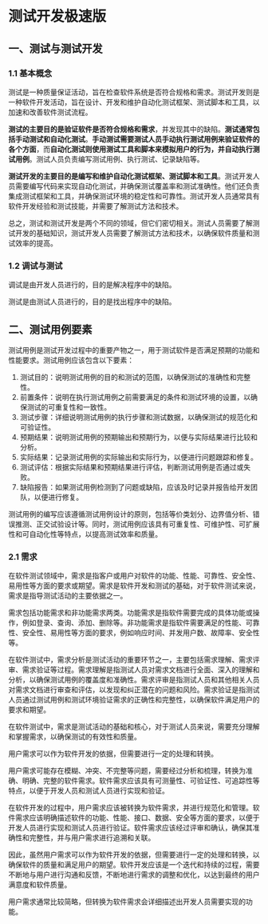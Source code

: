 # 测试开发极速版

## 一、测试与测试开发

### 1.1 基本概念

测试是一种质量保证活动，旨在检查软件系统是否符合规格和需求。测试开发则是一种软件开发活动，旨在设计、开发和维护自动化测试框架、测试脚本和工具，以加速和改善软件测试流程。

**测试的主要目的是验证软件是否符合规格和需求**，并发现其中的缺陷。**测试通常包括手动测试和自动化测试**。**手动测试需要测试人员手动执行测试用例来验证软件的各个方面**，而**自动化测试则使用测试工具和脚本来模拟用户的行为，并自动执行测试用例**。测试人员负责编写测试用例、执行测试、记录缺陷等。

**测试开发的主要目的是编写和维护自动化测试框架、测试脚本和工具**。测试开发人员需要编写代码来实现自动化测试，并确保测试覆盖率和测试准确性。他们还负责集成测试框架和工具，并确保测试环境的稳定性和可靠性。测试开发人员通常具有软件开发经验和测试技能，并需要了解测试方法和技术。

总之，测试和测试开发是两个不同的领域，但它们密切相关。测试人员需要了解测试开发的基础知识，测试开发人员需要了解测试方法和技术，以确保软件质量和测试效率的提高。

### 1.2 调试与测试

调试是由开发人员进行的，目的是解决程序中的缺陷。

测试是由测试人员进行的，目的是找出程序中的缺陷。

## 二、测试用例要素

测试用例是测试开发过程中的重要产物之一，用于测试软件是否满足预期的功能和性能要求。测试用例应该包含以下要素：

1. 测试目的：说明测试用例的目的和测试的范围，以确保测试的准确性和完整性。
2. 前置条件：说明在执行测试用例之前需要满足的条件和测试环境的设置，以确保测试的可重复性和一致性。
3. 测试步骤：详细说明测试用例的执行步骤和测试数据，以确保测试的规范化和可验证性。
4. 预期结果：说明测试用例的预期输出和预期行为，以便与实际结果进行比较和分析。
5. 实际结果：记录测试用例的实际输出和实际行为，以便进行问题跟踪和修复。
6. 测试评估：根据实际结果和预期结果进行评估，判断测试用例是否通过或失败。
7. 缺陷报告：如果测试用例检测到了问题或缺陷，应该及时记录并报告给开发团队，以便进行修复。

测试用例的编写应该遵循测试用例设计的原则，包括等价类划分、边界值分析、错误推测、正交试验设计等。同时，测试用例应该具有可重复性、可维护性、可扩展性和可自动化性等特点，以提高测试效率和质量。



### 2.1 需求

在软件测试领域中，需求是指客户或用户对软件的功能、性能、可靠性、安全性、易用性等方面的要求或期望。需求是软件开发和测试的基础，对于软件测试来说，需求是指导测试活动的主要依据之一。

需求包括功能需求和非功能需求两类。功能需求是指软件需要完成的具体功能或操作，例如登录、查询、添加、删除等。非功能需求是指软件需要满足的性能、可靠性、安全性、易用性等方面的要求，例如响应时间、并发用户数、故障率、安全性等。

在软件测试中，需求分析是测试活动的重要环节之一，主要包括需求理解、需求评审、需求验证等过程。需求理解是指测试人员对需求文档进行全面、深入的理解和分析，以确保测试用例的覆盖度和准确性。需求评审是指测试人员和其他相关人员对需求文档进行审查和评估，以发现和纠正潜在的问题和风险。需求验证是指测试人员通过测试用例和测试环境验证需求的正确性和完整性，以确保软件满足用户的要求和期望。

在软件测试中，需求是测试活动的基础和核心，对于测试人员来说，需要充分理解和掌握需求，以确保测试的有效性和质量。



用户需求可以作为软件开发的依据，但需要进行一定的处理和转换。

用户需求可能存在模糊、冲突、不完整等问题，需要经过分析和梳理，转换为准确、明确、完整的软件需求。软件需求应该具有可测量性、可验证性、可追踪性等特点，以便于开发人员和测试人员进行实现和验证。

在软件开发的过程中，用户需求应该被转换为软件需求，并进行规范化和管理。软件需求应该明确描述软件的功能、性能、接口、数据、安全等方面的要求，以便于开发人员进行实现和测试人员进行验证。软件需求应该经过评审和确认，确保其准确性和完整性，并与用户需求进行追溯和关联。

因此，虽然用户需求可以作为软件开发的依据，但需要进行一定的处理和转换，以确保软件的质量和满足用户的期望。软件开发应该是一个迭代和持续的过程，需要不断地与用户进行沟通和反馈，不断地进行需求的调整和优化，以达到最终的用户满意度和软件质量。



用户需求通常比较简略，但转换为软件需求会详细描述出开发人员需要实现的功能。